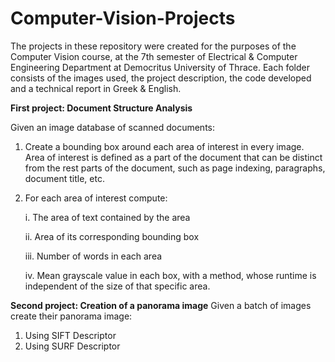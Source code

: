 # Computer-Vision-Projects
The projects in these repository were created for the purposes of the Computer Vision course, at the 7th semester of Electrical &amp; Computer Engineering Department at Democritus University of Thrace. Each folder consists of the images used, the project description, the code developed and a technical report in Greek &amp; English.



<b>First project: Document Structure Analysis</b>

Given an image database of scanned documents:
1) Create a bounding box around each area of interest in every image. Area of interest is defined as a part of the document that can be distinct from the rest parts of the document, such as page indexing, paragraphs, document title, etc.
2) For each area of interest compute:
  
     i. The area of text contained by the area

     ii. Area of its corresponding bounding box

     iii. Number of words in each area

     iv. Mean grayscale value in each box, with a method, whose runtime is independent of the size of that specific area.

<b>Second project: Creation of a panorama image</b>
Given a batch of images create their panorama image:
1) Using SIFT Descriptor
2) Using SURF Descriptor
